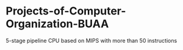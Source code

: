 # Projects-of-Computer-Organization-BUAA
5-stage pipeline CPU based on MIPS with more than 50 instructions
